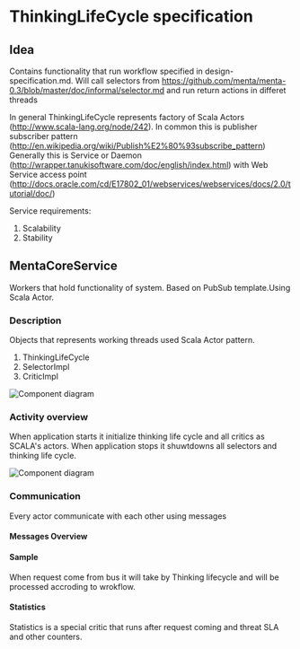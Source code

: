 # ThinkingLifeCycle specification

## Idea
Contains functionality that run workflow specified in design-specification.md. Will call selectors from https://github.com/menta/menta-0.3/blob/master/doc/informal/selector.md and run return actions in differet threads

In general ThinkingLifeCycle represents factory of Scala Actors (http://www.scala-lang.org/node/242). In common this is publisher subscriber pattern (http://en.wikipedia.org/wiki/Publish%E2%80%93subscribe_pattern)
Generally this is Service or Daemon (http://wrapper.tanukisoftware.com/doc/english/index.html) with Web Service  access point (http://docs.oracle.com/cd/E17802_01/webservices/webservices/docs/2.0/tutorial/doc/)

Service requirements:

1. Scalability
1. Stability


## MentaCoreService
Workers that hold functionality of system. Based on PubSub template.Using Scala Actor.

### Description
Objects that represents working threads used Scala Actor pattern.

1. ThinkingLifeCycle
1. SelectorImpl
1. CriticImpl

![Component diagram](https://github.com/menta/menta-0.3/raw/master/doc/design-specification/uml/images/ThinkingLifeCycle.png)


### Activity overview
When application starts it initialize thinking life cycle and all critics as SCALA's actors.
When application stops it shuwtdowns all selectors and thinking life cycle.  

![Component diagram](https://github.com/menta/menta-0.3/raw/master/doc/design-specification/uml/images/ThinkingLifeCycleInit.png)

### Communication
Every actor communicate with each other using messages
#### Messages Overview

#### Sample
When request come from bus it will take by Thinking lifecycle and will be processed accroding to wrokflow.

#### Statistics
Statistics is a special critic that runs after request coming and threat SLA and other counters.

